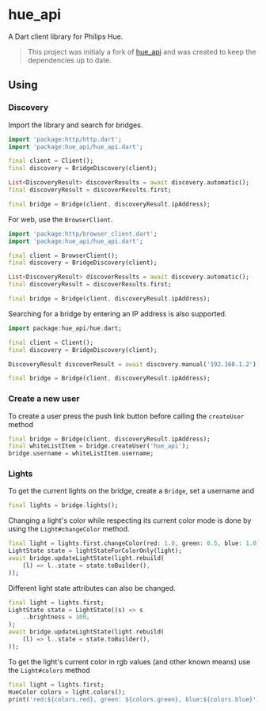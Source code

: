 # hue_api

A Dart client library for Philips Hue.

> This project was initialy a fork of [hue_api](https://github.com/Jairzinno/hue_dart) and was created to keep the dependencies up to date.

## Using

### Discovery
Import the library and search for bridges. 

```dart
import 'package:http/http.dart';
import 'package:hue_api/hue_api.dart';

final client = Client();
final discovery = BridgeDiscovery(client);

List<DiscoveryResult> discoverResults = await discovery.automatic();
final discoveryResult = discoverResults.first;

final bridge = Bridge(client, discoveryResult.ipAddress);
```

For web, use the `BrowserClient`.

```dart
import 'package:http/browser_client.dart';
import 'package:hue_api/hue_api.dart';

final client = BrowserClient();
final discovery = BridgeDiscovery(client);

List<DiscoveryResult> discoverResults = await discovery.automatic();
final discoveryResult = discoverResults.first;

final bridge = Bridge(client, discoveryResult.ipAddress);
```

Searching for a bridge by entering an IP address is also supported.

```dart
import package:hue_api/hue.dart;

final client = Client();
final discovery = BridgeDiscovery(client);

DiscoveryResult discoverResult = await discovery.manual('192.168.1.2');

final bridge = Bridge(client, discoveryResult.ipAddress);
```

### Create a new user

To create a user press the push link button before calling the `createUser` method 
```dart
final bridge = Bridge(client, discoveryResult.ipAddress);
final whiteListItem = bridge.createUser('hue_api');
bridge.username = whiteListItem.username;
```

### Lights
To get the current lights on the bridge, create a `Bridge`, set a username and 
```dart
final lights = bridge.lights();
```

Changing a light's color while respecting its current color mode is done by using the `Light#changeColor` method.

```dart
final light = lights.first.changeColor(red: 1.0, green: 0.5, blue: 1.0);
LightState state = lightStateForColorOnly(light);
await bridge.updateLightState(light.rebuild(
    (l) => l..state = state.toBuilder(),
));
```

Different light state attributes can also be changed.
```dart
final light = lights.first;
LightState state = LightState((s) => s
    ..brightness = 100,
);
await bridge.updateLightState(light.rebuild(
    (l) => l..state = state.toBuilder(),
));
```

To get the light's current color in rgb values (and other known means) use the `Light#colors` method
```dart
final light = lights.first;
HueColor colors = light.colors();
print('red:${colors.red}, green: ${colors.green}, blue:${colors.blue}');
```

